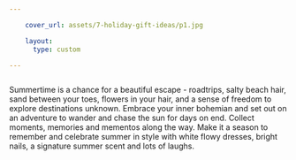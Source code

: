```yaml
---

    cover_url: assets/7-holiday-gift-ideas/p1.jpg

    layout:
      type: custom

---
```


<div class="image col half" style="background-image: url('../assets/7-holiday-gift-ideas/p1.jpg')">
  <img src="../assets/7-holiday-gift-ideas/p1-1.png" alt="">
</div>

<div class="content col half">
  <img id="img-1" src="../assets/7-holiday-gift-ideas/p1-2.png" alt="">
  <p id="summary">Summertime is a chance for a beautiful escape - roadtrips, salty beach hair, sand between your toes, flowers in your hair, and a sense of freedom to explore destinations unknown. Embrace your inner bohemian and set out on an adventure to wander and chase the sun for days on end. Collect moments, memories and mementos along the way. Make it a season to remember and celebrate summer in style with white flowy dresses, bright nails, a signature summer scent and lots of laughs.</p>
</div>
